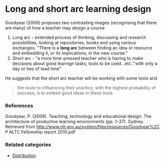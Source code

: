 # Long and short arc learning design

Goodyear (2009) proposes two contrasting images (recognising that there are many) of how a teacher may design a course

1. Long arc - extended process of thinking, discussing and research possibilities, looking at repositories, books and using various exchanges. "There is a **long arc** between finding an idea or resource and embedding it, or its implications, in the new course."
2. Short arc - "a more time-pressed teacher who is having to make decisions about good learnign tasks, tools to be used...etc.."with only a day or two of lead time"

He suggests that the short arc teacher will be working with some tools and
> the route to influencing their practice, with the highest probability of success, is to embed good ideas _in_ these tools

### References

Goodyear, P. (2009). Teaching, technology and educational design: The architecture of productive learning environments (pp. 1–37). Sydney. Retrieved from http://www.olt.gov.au/system/files/resources/Goodyear%2C P ALTC Fellowship report 2010.pdf






### Related categories

- [Distribution](../Distribution)
